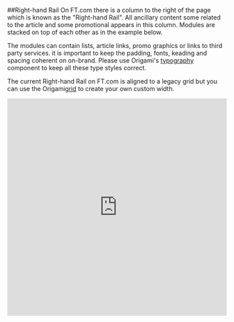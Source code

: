 ##Right-hand Rail
On FT.com there is a column to the right of the page which is known as the "Right-hand Rail". All ancillary content some related to the article and some promotional appears in this column. Modules are stacked on top of each other as in the example below.

The modules can contain lists, article links, promo graphics or links to third party services. it is important to keep the padding, fonts, keading and spacing coherent on on-brand. Please use Origami's <a href="http://registry.origami.ft.com/components/o-typography">typography</a> component to keep all these type styles correct.

The current Right-hand Rail on FT.com is aligned to a legacy grid but you can use the Origami<a href="http://registry.origami.ft.com/components/o-grid">grid</a> to create your own custom width.

<iframe height='500' frameborder='0' width="100%" src='http://jsbin.com/puvew/1/embed?output'></iframe>